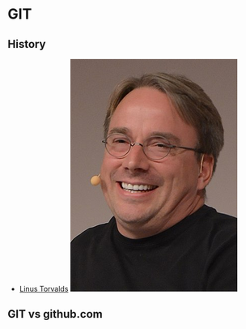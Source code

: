 # GIT

## History

* [Linus Torvalds](https://en.wikipedia.org/wiki/Linus_Torvalds) ![Linus Torvalds](Torvalds.jpg)

## GIT vs github.com